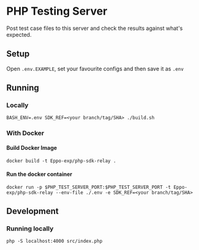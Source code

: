 # PHP Testing Server

Post test case files to this server and check the results against what's expected.

## Setup
Open `.env.EXAMPLE`, set your favourite configs and then save it as `.env`

## Running

### Locally

```shell
BASH_ENV=.env SDK_REF=<your branch/tag/SHA> ./build.sh
```

### With Docker
#### Build Docker Image
```shell
docker build -t Eppo-exp/php-sdk-relay .
```

#### Run the docker container
```shell
docker run -p $PHP_TEST_SERVER_PORT:$PHP_TEST_SERVER_PORT -t Eppo-exp/php-sdk-relay --env-file ./.env -e SDK_REF=<your branch/tag/SHA>
```

## Development

### Running locally

```shell
php -S localhost:4000 src/index.php
```
